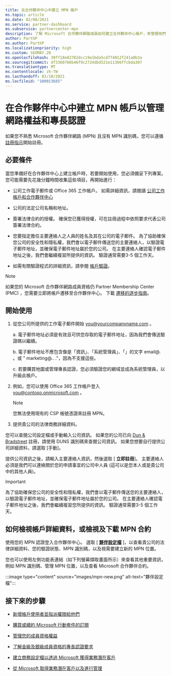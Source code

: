 ```yaml
---
title: 在合作夥伴中心中建立 MPN 帳戶
ms.topic: article
ms.date: 02/08/2021
ms.service: partner-dashboard
ms.subservice: partnercenter-mpn
description: 了解 Microsoft 合作夥伴網路成員如何建立合作夥伴中心帳戶，來管理他們的網路權益和專長認證。
author: ParthP
ms.author: ParthP
ms.localizationpriority: high
ms.custom: SEOMAY.20
ms.openlocfilehash: 39ff18e82782dcc19e1bda5cd774012f241a0b3a
ms.sourcegitcommit: df3360786b46f9c2724dbd521e11366ffcbda307
ms.translationtype: MT
ms.contentlocale: zh-TW
ms.lasthandoff: 02/10/2021
ms.locfileid: "100013685"
---
```

# <a name="create-an-mpn-account-in-partner-center-to-manage-network-benefits-and-competencies"></a>在合作夥伴中心中建立 MPN 帳戶以管理網路權益和專長認證


如果您不熟悉 Microsoft 合作夥伴網路 (MPN) 且沒有 MPN 識別碼，您可以遵循 [註冊指示](https://partner.microsoft.com/dashboard/account/v3/enrollment/introduction/partnership)開始註冊。

## <a name="prerequisites"></a>必要條件 

當您準備好在合作夥伴中心上建立帳戶時，若要開始使用，您必須備妥下列專案。  您可能需要先花幾分鐘時間收集這些項目，再開始進行：

- 公司工作電子郵件或 Office 365 工作帳戶。 如需詳細資訊，請閱讀 [公司工作帳戶和合作夥伴中心](azure-active-directory-tenants-and-partner-center.md) 
 
- 公司的法定公司名稱和地址。

- 簽署法律合約的授權。 確保您已獲得授權，可在註冊過程中依照要求代表公司簽署法律合約。

- 您要指定擔任主要連絡人之人員的姓名及其在公司的電子郵件。 為了協助確保您公司的安全性和隱私權，我們會以電子郵件傳送您的主要連絡人，以驗證電子郵件地址，並確保電子郵件地址屬於您的公司。 在主要連絡人確認電子郵件地址之後，我們會繼續複習所提供的資訊。 驗證通常需要3-5 個工作天。 

- 如需有關驗證程式的詳細資訊，請參閱 [帳戶驗證](verification-responses.md)。

>[!NOTE]
>如果您的 Microsoft 合作夥伴網路成員資格仍 Partner Membership Center (PMC) ，您需要立即將帳戶遷移至合作夥伴中心。 下載 [遷移的逐步指南](https://assetsprod.microsoft.com/mpn/migrate-pmc-pc-mpa-guide.pptx)。

## <a name="get-started"></a>開始使用

1. 從您公司所提供的工作電子郵件開始 you@yourcompanyname.com 。
 
    a.  電子郵件地址必須是有效且可供您存取的電子郵件地址，因為我們會傳送驗證碼以繼續。

    b.  電子郵件地址不應包含像是「資訊」、「系統管理員」、「」的文字 email@. 。或 " marketing@.. ."，因為不支援這些。

    c.  若要購買地圖或管理專長認證，您必須驗證您的網域並成為系統管理員，以升級此帳戶。 

2. 例如，您可以使用 Office 365 工作帳戶登入 you@contoso.onmicrosoft.com 。

   >[!NOTE]
   > 您無法使用現有的 CSP 帳號憑證來註冊 MPN。

3. 提供貴公司的法律商務詳細資料。

您可以查閱公司設定檔或手動輸入公司資訊。 如果您的公司已向 [Dun & Bradstreet](https://partner.microsoft.com/marketing/usisvshowcase/dunandbrad) 註冊，請使用 DUNS 識別碼來查閱公司資訊。 如果您想要自行提供公司詳細資料，請選取 [手動]。

提供公司資訊之後，請輸入主要連絡人資訊，然後選取 [ **立即註冊**]。
主要連絡人必須是我們可以連絡關於您的申請事宜的公司中人員 (這可以是您本人或是貴公司中的其他人員)。

>[!IMPORTANT]
>為了協助確保您公司的安全性和隱私權，我們會以電子郵件傳送您的主要連絡人，以驗證電子郵件地址，並確保電子郵件地址屬於您的公司。 在主要連絡人確認電子郵件地址之後，我們會繼續複習您所提供的資訊。 驗證通常需要3-5 個工作天。 

## <a name="how-to-view-account-details-or-view-and-download-the-mpn-agreement"></a>如何檢視帳戶詳細資料，或檢視及下載 MPN 合約

使用您的 MPN 認證登入合作夥伴中心。 選取 [ [**夥伴設定檔**](https://partner.microsoft.com/pcv/accountsettings/connectedpartnerprofile) ]，以查看貴公司的法律詳細資料、您的驗證狀態、MPN 識別碼，以及視需要建立新的 MPN 位置。 

您也可以使用左側功能表連結（如下列螢幕擷取畫面所示）來查看其他重要資訊，例如 MPN 識別碼、管理 MPN 位置，以及查看 Microsoft 合作夥伴合約。

:::image type="content" source="images/mpn-new.png" alt-text="夥伴設定檔":::


## <a name="next-steps"></a>接下來的步驟

-   [新增帳戶使用者並指派權限給他們](create-user-accounts-and-set-permissions.md)

-   [購買或續約 Microsoft 行動套件的訂閱](mpn-get-action-pack.md)

-   [管理您的成員資格權益](manage-your-partner-network-benefits.md)

-   [了解金級及銀級成員資格的專長認證要求](https://partner.microsoft.com/membership/competencies)

-   [建立商務設定檔以透過 Microsoft 獲得業務潛在客戶](create-a-marketing-profile.md)

-   [從 Microsoft 取得業務潛在客戶以及進行管理](manage-leads.md)
